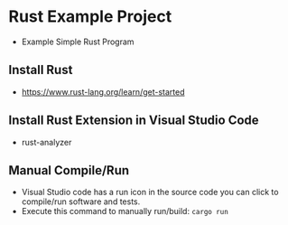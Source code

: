 # Rust Example Project
- Example Simple Rust Program

## Install Rust
- https://www.rust-lang.org/learn/get-started

## Install Rust Extension in Visual Studio Code
- rust-analyzer

## Manual Compile/Run
- Visual Studio code has a run icon in the source code you can click to compile/run software and tests.
- Execute this command to manually run/build: 
`cargo run`
